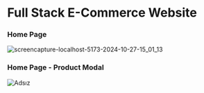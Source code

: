 # Full Stack E-Commerce Website
### Home Page
![screencapture-localhost-5173-2024-10-27-15_01_13](https://github.com/user-attachments/assets/f0c83fe3-4710-49b6-9384-b803c1014e66)
### Home Page - Product Modal
![Adsız](https://github.com/user-attachments/assets/9b9723e2-01c7-405c-803b-d4d59e8e1e77)
